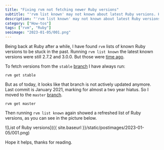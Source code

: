 ```yaml
---
title: "Fixing rvm not fetching newer Ruby versions"
subtitle: "'rvm list known' may not known about latest Ruby versions. Here's how to fix."
description: "'rvm list known' may not known about latest Ruby versions. Here's how to fix."
category: ["How-tos"]
tags: ["rvm", "Ruby"]
seoimage: "2023-01-05/001.png"
---
```


Being back at Ruby after a while, I have found `rvm` lists of known Ruby versions to be stuck in the past. Running `rvm list known` the latest known versions were still 2.7.2 and 3.0.0. But those were [time ago](https://www.ruby-lang.org/en/downloads/releases/).

To fetch versions from the `stable` [branch](https://github.com/rvm/rvm/tree/stable) I have always run:

```
rvm get stable
```

But as of today, it looks like that branch is not actively updated anymore. Last commit is January 2021, marking for almost a two year hiatus. So I moved to the `master` [branch](https://github.com/rvm/rvm/tree/master).

```
rvm get master
```

Then running `rvm list known` again showed a refreshed list of Ruby versions, as you can see in the picture below.

![List of Ruby versions]({{ site.baseurl }}/static/postimages/2023-01-05/001.png)

Hope it helps, thanks for reading.
